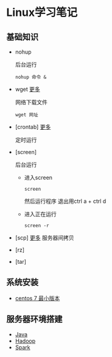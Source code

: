 # Linux学习笔记
## 基础知识
- nohup

  后台运行
  
  `nohup 命令 &`
- wget  [更多](http://man.linuxde.net/wget)

  网络下载文件

  `wget 网址`

- [crontab] [更多](http://www.cnblogs.com/longjshz/p/5779215.html)

  定时运行

- [screen]

  后台运行
  * 进入screen
     
    `screen`

    然后运行程序 退出用ctrl a + ctrl d

  * 进入正在运行

    `screen -r`

- [scp] [更多](http://www.cnblogs.com/hitwtx/archive/2011/11/16/2251254.html)
  服务器间拷贝
- [rz]

- [tar]
## 系统安装
- [centos 7 最小版本](/Linux/Install/Centos7.md)
## 服务器环境搭建
- [Java](/Linux/Install/Java.md)
- [Hadoop](/Linux/Install/Hadoop.md)
- [Spark](/Linux/Install/Spark.md)